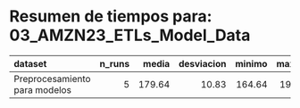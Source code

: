 # Resumen de tiempos para: 03_AMZN23_ETLs_Model_Data

| dataset                       |   n_runs |   media |   desviacion |   minimo |   maximo |
|:------------------------------|---------:|--------:|-------------:|---------:|---------:|
| Preprocesamiento para modelos |        5 |  179.64 |        10.83 |   164.64 |   195.22 |
